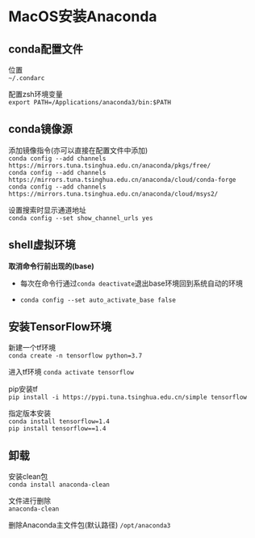 # MacOS安装Anaconda

## conda配置文件

位置  
`~/.condarc`

配置zsh环境变量  
`export PATH=/Applications/anaconda3/bin:$PATH`


## conda镜像源

添加镜像指令(亦可以直接在配置文件中添加)  
`conda config --add channels https://mirrors.tuna.tsinghua.edu.cn/anaconda/pkgs/free/`  
`conda config --add channels https://mirrors.tuna.tsinghua.edu.cn/anaconda/cloud/conda-forge`  
`conda config --add channels https://mirrors.tuna.tsinghua.edu.cn/anaconda/cloud/msys2/`  
 
设置搜索时显示通道地址  
`conda config --set show_channel_urls yes`



## shell虚拟环境

**取消命令行前出现的(base)**

- 每次在命令行通过`conda deactivate`退出base环境回到系统自动的环境

- `conda config --set auto_activate_base false`



## 安装TensorFlow环境

新建一个tf环境  
`conda create -n tensorflow python=3.7`

进入tf环境
`conda activate tensorflow`

pip安装tf  
`pip install -i https://pypi.tuna.tsinghua.edu.cn/simple tensorflow`

指定版本安装  
`conda install tensorflow=1.4`  
`pip install tensorflow==1.4`


## 卸载

安装clean包  
`conda install anaconda-clean`

文件进行删除  
`anaconda-clean`

删除Anaconda主文件包(默认路径)
`/opt/anaconda3`


